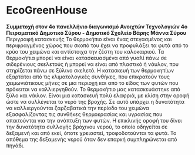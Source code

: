 # EcoGreenHouse
<b>Συμμετοχή στον 4ο πανελλήνιο διαγωνισμό Ανοιχτών Τεχνολογιών
4ο Πειραματικό Δημοτικό Σύρου - Δημοτικό Σχολείο Βάρης Μάννα Σύρου
</b>
Περιγραφή κατασκευής
Το θερμοκήπιο είναι ένας στεγασμένος και περιφραγμένος χώρος που σκοπό του έχει να προφυλάξει τα φυτά από το κρύο του χειμώνα και αντίστοιχα την ζέστη του καλοκαιριού. Τα θερμοκήπια μπορεί να είναι κατασκευασμένα από γυαλί πάνω σε σιδερένιους σκελετούς ή μπορεί να είναι από πλαστικό ή νάυλον, που στηρίζεται πάνω σε ξύλινο σκελετό. Η κατασκευή των θερμοκηπίων εξαρτάται από τις κλιματολογικές συνθήκες, που επικρατούν τους χειμωνιάτικους μήνες σε μια περιοχή και από το είδος των φυτών που πρόκειται να καλλιεργηθούν. 
Το θερμοκήπιο μας κατασκευάστηκε από ξύλο και νάιλον. Είναι μια  κατασκευή πολύ ελαφριά, με κλίση στην οροφή ώστε να συλλέγεται το νερό της βροχής. Σε αυτό υπάρχει η δυνατότητα να καλλιεργούνται ζαρζαβατικά την περίοδο του χειμώνα εξασφαλίζοντας τις συνθήκες θερμοκρασίας και υγρασίας που απαιτούνται για την ανάπτυξη των φυτών. Η επικλινής οροφή του δίνει την δυνατότητα συλλογής βρόχινου νερού, το οποίο οδηγείται σε δεξαμενή και από εκεί, όποτε χρειαστεί, τροφοδοτούνται τα φυτά. Το απόθεμα της δεξαμενής νερού όταν δεν επαρκή συμπληρώνεται από πηγάδι.

